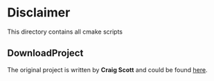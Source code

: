 # Disclaimer

This directory contains all cmake scripts

## DownloadProject

The original project is written by __Craig Scott__ and could be found [here](https://github.com/Crascit/DownloadProject).
